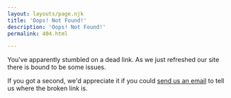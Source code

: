 ```yaml
---
layout: layouts/page.njk
title: 'Oops! Not Found!'
description: 'Oops! Not Found!'
permalink: 404.html

---
```

You've apparently stumbled on a dead link. As we just refreshed our site there is bound to be some issues.

If you got a second, we'd appreciate it if you could [send us an email](mailto:info@goplaynw.org) to tell us where the broken link is.